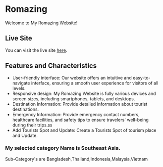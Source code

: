 # Romazing

Welcome to My Romazing Website!

## Live Site

You can visit the live site [here](https://stately-alfajores-f0a540.netlify.app).

## Features and Characteristics

- User-friendly interface: Our website offers an intuitive and easy-to-navigate interface, ensuring a smooth user experience for visitors of all levels.
- Responsive design: My Romazing Website is fully various devices and screen sizes, including smartphones, tablets, and desktops.
- Destination Information: Provide detailed information about tourist destinations.
- Emergency Information: Provide emergency contact numbers, healthcare facilities, and safety tips to ensure travelers' well-being during their trips.ss
- Add Tourists Spot and Update: Create a Tourists Spot of tourism place and Update.

### My selected category Name is Southeast Asia.
Sub-Category's are Bangladesh,Thailand,Indonesia,Malaysia,Vietnam